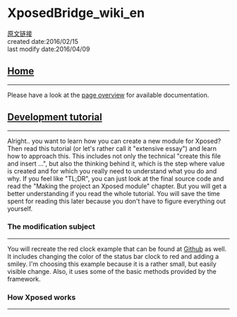 # XposedBridge_wiki_en
[原文链接](https://github.com/rovo89/XposedBridge/wiki)  
created date:2016/02/15  
last modify date:2016/04/09

## [Home](https://github.com/rovo89/XposedBridge/wiki)
---
Please have a look at the [page overview](https://github.com/rovo89/XposedBridge/wiki/_pages) for available documentation.

## [Development tutorial](https://github.com/rovo89/XposedBridge/wiki/Development-tutorial)
---
Alright.. you want to learn how you can create a new module for Xposed? Then read this tutorial (or let's rather call it "extensive essay") and learn how to approach this. This includes not only the technical "create this file and insert ...", but also the thinking behind it, which is the step where value is created and for which you really need to understand what you do and why. If you feel like "TL;DR", you can just look at the final source code and read the "Making the project an Xposed module" chapter. But you will get a better understanding if you read the whole tutorial. You will save the time spent for reading this later because you don't have to figure everything out yourself.

### The modification subject
---
You will recreate the red clock example that can be found at [Github](https://github.com/rovo89/XposedExamples/tree/master/RedClock) as well. It includes changing the color of the status bar clock to red and adding a smiley. I'm choosing this example because it is a rather small, but easily visible change. Also, it uses some of the basic methods provided by the framework.

### How Xposed works
---
